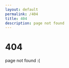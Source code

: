 ```yaml
---
layout: default
permalink: /404
title: 404
description: page not found
---
```


# 404

page not found :(
